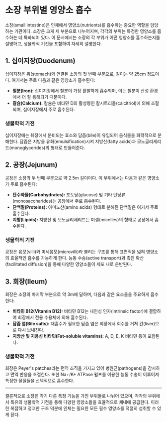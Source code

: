 

# 소장 부위별 영양소 흡수

소장(small intestine)은 인체에서 영양소(nutrients)를 흡수하는 중요한 역할을 담당하는 기관이다. 소장은 크게 세 부분으로 나누어지며, 각각의 부위는 특정한 영양소를 흡수하는 데 특화되어 있다. 이 문서에서는 소장의 각 부위가 어떤 영양소를 흡수하는지를 설명하고, 생물학적 기전을 포함하여 자세히 설명한다.

## 1. 십이지장(Duodenum)

십이지장은 위(stomach)와 연결된 소장의 첫 번째 부분으로, 길이는 약 25cm 정도이다. 여기서는 주로 다음과 같은 영양소가 흡수된다:

- **철분(Iron):** 십이지장에서 철분이 가장 활발하게 흡수되며, 이는 철분이 산성 환경에서 더 잘 용해되기 때문이다.
- **칼슘(Calcium):** 칼슘은 비타민 D의 활성형인 칼시트리올(calcitriol)에 의해 조절되며, 십이지장에서 주로 흡수된다.

### 생물학적 기전
십이지장에는 췌장에서 분비되는 효소와 담즙(bile)이 유입되어 음식물을 화학적으로 분해한다. 담즙은 지방을 유화(emulsification)시켜 지방산(fatty acids)과 모노글리세리드(monoglycerides)의 형태로 만들어준다.

## 2. 공장(Jejunum)

공장은 소장의 두 번째 부분으로 약 2.5m 길이이다. 이 부위에서는 다음과 같은 영양소가 주로 흡수된다:

- **탄수화물(Carbohydrates):** 포도당(glucose) 및 기타 단당류(monosaccharides)는 공장에서 주로 흡수된다.
- **단백질(Proteins):** 아미노산(amino acids) 형태로 분해된 단백질은 여기서 주로 흡수된다.
- **지방(Lipids):** 지방산 및 모노글리세리드는 미셀(micelles)의 형태로 공장에서 흡수된다.

### 생물학적 기전
공장은 융모(villi)와 미세융모(microvilli)라 불리는 구조를 통해 표면적을 넓혀 영양소의 효율적인 흡수를 가능하게 한다. 능동 수송(active transport)과 촉진 확산(facilitated diffusion)을 통해 다양한 영양소들이 세포 내로 운반된다.

## 3. 회장(Ileum)

회장은 소장의 마지막 부분으로 약 3m에 달하며, 다음과 같은 요소들을 주요하게 흡수한다:

- **비타민 B12(Vitamin B12):** 비타민 B12는 내인성 인자(intrinsic factor)에 결합하여 회장에서 전용 수용체에 의해 흡수된다.
- **담즙 염(Bile salts):** 재흡수가 필요한 담즙 염은 회장에서 회수를 거쳐 간(liver)으로 다시 보내진다.
- **지방산 및 지용성 비타민(Fat-soluble vitamins):** A, D, E, K 비타민 등이 포함된다.

### 생물학적 기전
회장은 Peyer's patches라는 면역 조직을 가지고 있어 병원균(pathogens)을 감시하고 면역 반응을 조절한다. 또한 Na+/K+ ATPase 펌프를 이용한 능동 수송이 이루어져 특정한 물질들을 선택적으로 흡수한다.

---

결론적으로 소장은 각기 다른 특정 기능을 가진 부위들로 나뉘어 있으며, 각각의 부위에서 특유의 생물학적 기전을 통해 다양한 영양소들을 효율적으로 체내에 공급한다. 이러한 복잡하고 정교한 구조 덕분에 인체는 필요한 모든 필수 영양소를 적절히 섭취할 수 있게 된다.